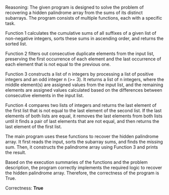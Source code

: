 Reasoning: 
The given program is designed to solve the problem of recovering a hidden palindrome array from the sums of its distinct subarrays. The program consists of multiple functions, each with a specific task.

Function 1 calculates the cumulative sums of all suffixes of a given list of non-negative integers, sorts these sums in ascending order, and returns the sorted list.

Function 2 filters out consecutive duplicate elements from the input list, preserving the first occurrence of each element and the last occurrence of each element that is not equal to the previous one.

Function 3 constructs a list of n integers by processing a list of positive integers and an odd integer n (>= 3). It returns a list of n integers, where the middle element(s) are assigned values from the input list, and the remaining elements are assigned values calculated based on the differences between consecutive elements in the input list.

Function 4 compares two lists of integers and returns the last element of the first list that is not equal to the last element of the second list. If the last elements of both lists are equal, it removes the last elements from both lists until it finds a pair of last elements that are not equal, and then returns the last element of the first list.

The main program uses these functions to recover the hidden palindrome array. It first reads the input, sorts the subarray sums, and finds the missing sum. Then, it constructs the palindrome array using Function 3 and prints the result.

Based on the execution summaries of the functions and the problem description, the program correctly implements the required logic to recover the hidden palindrome array. Therefore, the correctness of the program is True.

Correctness: **True**